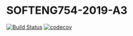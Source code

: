 # SOFTENG754-2019-A3
[![Build Status](https://travis-ci.com/pqua613/SOFTENG754-2019-A3.svg?branch=master)](https://travis-ci.com/pqua613/SOFTENG754-2019-A3)
[![codecov](https://codecov.io/gh/pqua613/SOFTENG754-2019-A3/branch/master/graph/badge.svg)](https://codecov.io/gh/pqua613/SOFTENG754-2019-A3)